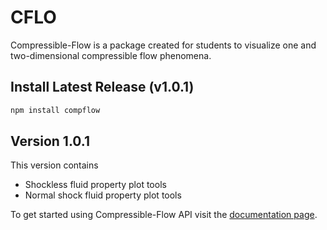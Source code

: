 # CFLO

Compressible-Flow is a package created for students to visualize one and two-dimensional compressible flow phenomena.

## Install Latest Release (v1.0.1) 
```Bash 
npm install compflow
```
## Version 1.0.1
This version contains
* Shockless fluid property plot tools 
* Normal shock fluid property plot tools 

To get started using Compressible-Flow API visit the [documentation page](https://compressible-flow.readthedocs.io/en/latest/).




